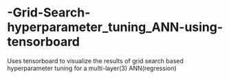 # -Grid-Search-hyperparameter_tuning_ANN-using-tensorboard
Uses tensorboard to visualize the results of grid search based hyperparameter tuning for a multi-layer(3) ANN(regression)
